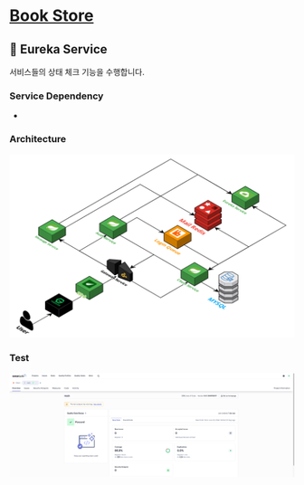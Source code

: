 # [Book Store](https://book-store.shop)

## 🔗 Eureka Service

서비스들의 상태 체크 기능을 수행합니다. 

### Service Dependency

-

### Architecture

![Eureka Architecture](https://github.com/nhnacademy-be6-code-quest/.github/blob/main/img/client/ClientArchitecture.png)

### Test

![Eureka Test](https://github.com/nhnacademy-be6-code-quest/.github/blob/main/img/client/ClientTest.png)

